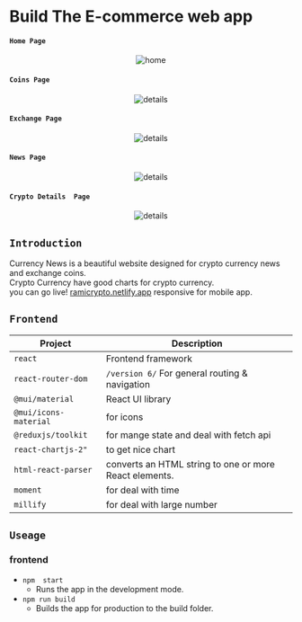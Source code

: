 # Build The E-commerce web app 

#### `Home Page`

<p align="center">
    <img alt="home" src="https://res.cloudinary.com/for-learning-and-training/image/upload/v1657630284/Screen%20Website/cryptohome_uxr0n1.png">
</p>

#### `Coins Page`

<p align="center">
    <img alt="details" src="https://res.cloudinary.com/for-learning-and-training/image/upload/v1657630284/Screen%20Website/Cryptocoin_gtu2gf.png">
</p>

#### `Exchange Page`

<p align="center">
    <img alt="details" src="https://res.cloudinary.com/for-learning-and-training/image/upload/v1657630284/Screen%20Website/cryptoexchange_lyo46e.png">
</p>

#### `News Page`

<p align="center">
    <img alt="details" src="https://res.cloudinary.com/for-learning-and-training/image/upload/v1657630284/Screen%20Website/cryptonews_gp6xju.png">
</p>

#### `Crypto Details  Page`

<p align="center">
    <img alt="details" src="https://res.cloudinary.com/for-learning-and-training/image/upload/v1657630419/Screen%20Website/cryptodetails_z0llkr.png">
</p> 

## `Introduction`

 Currency News is a beautiful website designed for crypto currency news and exchange coins.\
 Crypto Currency have good charts for crypto currency.\
 you can go live! [ramicrypto.netlify.app](https://ramicrypto.netlify.app/)
 responsive for mobile app.

## `Frontend`

| Project                 |  Description                                             |
| ----------------------- |  ------------------------------------------------------- |
| `react`                 |  Frontend framework                                      |
| `react-router-dom`      |  `/version 6/` For general routing & navigation          |
| `@mui/material`         |   React UI library                                       |
| `@mui/icons-material`   |  for icons                                               |
| `@reduxjs/toolkit`      |  for mange state and deal with fetch api                 |
| `react-chartjs-2"`      |  to get nice chart                                       |
| `html-react-parser`     |  converts an HTML string to one or more React elements.  |
| `moment`                |  for deal with time                                      |
| `millify`               |  for deal with large number                              |



## `Useage`

### frontend

- `npm  start`
   - Runs the app in the development mode.
- `npm run build`
   - Builds the app for production to the build folder.